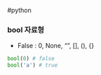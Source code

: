 ---
---
#python 
### bool 자료형

- False : 0, None, “”, [], (), {}

```python
bool(0) # false
bool('a') # true
```